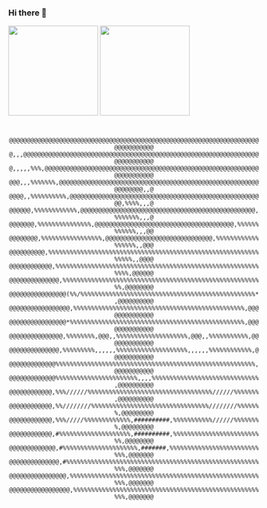 ### Hi there 👋

<div>
  <a href="https://github.com/vitorguastala"> </a>
  <img height="180em" src="https://github-readme-stats.vercel.app/api?username=vitorguastala&show_icons=true&theme=gotham&include_all_commits=true&count_private=true"/>
  <img height="180em" src="https://github-readme-stats.vercel.app/api/top-langs/?username=vitorguastala&theme=gotham"/>
<div>
  

<center>
<code>
<p>
@@@@@@@@@@@@@@@@@@@@@@@@@@@@@@@@@@@@@@@@@@@@@@@@@@@@@@@@@@@@@@@@@@@@@@@@@@@@@@@@@
@,,,@@@@@@@@@@@@@@@@@@@@@@@@@@@@@@@@@@@@@@@@@@@@@@@@@@@@@@@@@@@@@@@@@@@@@@@@@@@@@
@,,,,,%%%,@@@@@@@@@@@@@@@@@@@@@@@@@@@@@@@@@@@@@@@@@@@@@@@@@@@@@@@@@@@@@@@@@@@@@@@
@@@,,,%%%%%%%,@@@@@@@@@@@@@@@@@@@@@@@@@@@@@@@@@@@@@@@@@@@@@@@@@@@@@@@@@@@@@@@@,,@
@@@@,,%%%%%%%%%%,@@@@@@@@@@@@@@@@@@@@@@@@@@@@@@@@@@@@@@@@@@@@@@@@@@@@@@@,%%%%,,,@
@@@@@@,%%%%%%%%%%%%,@@@@@@@@@@@@@@@@@@@@@@@@@@@@@@@@@@@@@@@@@@@@@@@@@,%%%%%%%,,,@
@@@@@@@,%%%%%%%%%%%%%%%,@@@@@@@@@@@@@@@@@@@@@@@@@@@@@@@@@@@@@@@,%%%%%%%%%%%%,,,@@
@@@@@@@@,%%%%%%%%%%%%%%%%%,@@@@@@@@@@@@@@@@@@@@@@@@@@@@@@,%%%%%%%%%%%%%%%%%%,,@@@
@@@@@@@@@@,%%%%%%%%%%%%%%%%%%%%%%%%%%%%%%%%%%%%%%%%%%%%%%%%%%%%%%%%%%%%%%%%,,@@@@
@@@@@@@@@@@@,%%%%%%%%%%%%%%%%%%%%%%%%%%%%%%%%%%%%%%%%%%%%%%%%%%%%%%%%%%%%%,@@@@@@
@@@@@@@@@@@@@@,%%%%%%%%%%%%%%%%%%%%%%%%%%%%%%%%%%%%%%%%%%%%%%%%%%%%%%%%%,@@@@@@@@
@@@@@@@@@@@@@@@@(%%/%%%%%%%%%%%%%%%%%%%%%%%%%%%%%%%%%%%%%%%%%%%%%%%%%*,@@@@@@@@@@
@@@@@@@@@@@@@@@@@,%%%%%%%%%%%%%%%%%%%%%%%%%%%%%%%%%%%%%%%%%%%%%%%%,@@@@@@@@@@@@@@
@@@@@@@@@@@@@@@@*%%%%%%%%%%%%%%%%%%%%%%%%%%%%%%%%%%%%%%%%%%%%%%%%%,@@@@@@@@@@@@@@
@@@@@@@@@@@@@@@,%%%%%%%%,@@@,,%%%%%%%%%%%%%%%%%%%%,@@@,,%%%%%%%%%%%,@@@@@@@@@@@@@
@@@@@@@@@@@@@@,%%%%%%%%%,,,,,,%%%%%%%%%%%%%%%%%%%%,,,,,,%%%%%%%%%%%%,@@@@@@@@@@@@
@@@@@@@@@@@@@%%%%%%%%%%%%%%%%%%%%%%%%%%%%%%%%%%%%%%%%%%%%%%%%%%%%%%%%,@@@@@@@@@@@
@@@@@@@@@@@@@%%%%%%%%%%%%%%%%%%%%%%%,,,,%%%%%%%%%%%%%%%%%%%%%%%%%%%%%%,@@@@@@@@@@
@@@@@@@@@@@@,%%%//////%%%%%%%%%%%%%%%%%%%%%%%%%%%%%%%%%%%//////%%%%%%%,@@@@@@@@@@
@@@@@@@@@@@@,%%////////%%%%%%%%%%%%%%%%%%%%%%%%%%%%%%%%%////////%%%%%%%,@@@@@@@@@
@@@@@@@@@@@@,%%%/////%%%%%%%%%%%%%,##########,%%%%%%%%%%%//////%%%%%%%%,@@@@@@@@@
@@@@@@@@@@@@,#%%%%%%%%%%%%%%%%%%%%,##########,%%%%%%%%%%%%%%%%%%%%%%%%%%,@@@@@@@@
@@@@@@@@@@@@@,#%%%%%%%%%%%%%%%%%%%%%,#######,%%%%%%%%%%%%%%%%%%%%%%%%%%%%,@@@@@@@
@@@@@@@@@@@@@@,#%%%%%%%%%%%%%%%%%%%%%%%%%%%%%%%%%%%%%%%%%%%%%%%%%%%%%%%%%,@@@@@@@
@@@@@@@@@@@@@@@@,%%%%%%%%%%%%%%%%%%%%%%%%%%%%%%%%%%%%%%%%%%%%%%%%%%%%%%%%,@@@@@@@
@@@@@@@@@@@@@@@@@,%%%%%%%%%%%%%%%%%%%%%%%%%%%%%%%%%%%%%%%%%%%%%%%%%%%%%%%,@@@@@@@
</p>
</code>
</center>

  
<!--
**vitorguastala/vitorguastala** is a ✨ _special_ ✨ repository because its `README.md` (this file) appears on your GitHub profile.

Here are some ideas to get you started:

- 🔭 I’m currently working on ...
- 🌱 I’m currently learning ...
- 👯 I’m looking to collaborate on ...
- 🤔 I’m looking for help with ...
- 💬 Ask me about ...
- 📫 How to reach me: ...
- 😄 Pronouns: ...
- ⚡ Fun fact: ...
-->
